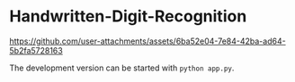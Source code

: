 # Handwritten-Digit-Recognition 





https://github.com/user-attachments/assets/6ba52e04-7e84-42ba-ad64-5b2fa5728163 

  

The development version can be started with `python app.py`.
   
